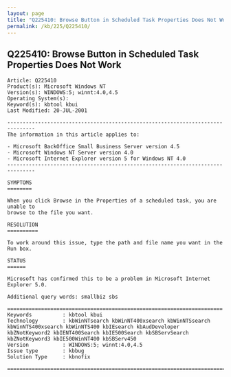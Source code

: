 ```yaml
---
layout: page
title: "Q225410: Browse Button in Scheduled Task Properties Does Not Work"
permalink: /kb/225/Q225410/
---
```


## Q225410: Browse Button in Scheduled Task Properties Does Not Work

	Article: Q225410
	Product(s): Microsoft Windows NT
	Version(s): WINDOWS:5; winnt:4.0,4.5
	Operating System(s): 
	Keyword(s): kbtool kbui
	Last Modified: 20-JUL-2001
	
	-------------------------------------------------------------------------------
	The information in this article applies to:
	
	- Microsoft BackOffice Small Business Server version 4.5 
	- Microsoft Windows NT Server version 4.0 
	- Microsoft Internet Explorer version 5 for Windows NT 4.0 
	-------------------------------------------------------------------------------
	
	SYMPTOMS
	========
	
	When you click Browse in the Properties of a scheduled task, you are unable to
	browse to the file you want.
	
	RESOLUTION
	==========
	
	To work around this issue, type the path and file name you want in the Run box.
	
	STATUS
	======
	
	Microsoft has confirmed this to be a problem in Microsoft Internet Explorer 5.0.
	
	Additional query words: smallbiz sbs
	
	======================================================================
	Keywords          : kbtool kbui 
	Technology        : kbWinNTsearch kbWinNT400xsearch kbWinNTSsearch kbWinNTS400xsearch kbWinNTS400 kbIEsearch kbAudDeveloper kbZNotKeyword2 kbIENT400Search kbIE500Search kbSBServSearch kbZNotKeyword3 kbIE500WinNT400 kbSBServ450
	Version           : WINDOWS:5; winnt:4.0,4.5
	Issue type        : kbbug
	Solution Type     : kbnofix
	
	=============================================================================
	
